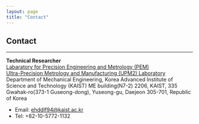 ```yaml
---
layout: page
title: "Contact"
---
```


## Contact
<hr/>

**Technical Researcher**<br/>
[Labaratory for Precision Engineering and Metrology (PEM)](https://pem.kaist.ac.kr/) <br/>
[Ultra-Precision Metrology and Manufacturing (UPM2) Laboratory](https://upm2.kaist.ac.kr/) <br/>
Department of Mechanical Engineering, Korea Advanced Institute of Science and Technology (KAIST)
ME building(N7-2) 2206, KAIST, 335 Gwahak-ro(373-1 Guseong-dong), Yuseong-gu, Daejeon 305-701, Republic of Korea

* Email: ehddlf94@kaist.ac.kr
* Tel: +82-10-5772-1132
